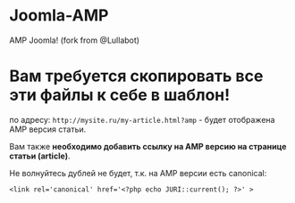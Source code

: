 # Joomla-AMP
AMP Joomla! (fork from @Lullabot)

# Вам требуется скопировать все эти файлы к себе в шаблон!
по адресу: `http://mysite.ru/my-article.html?amp` - будет отображена AMP версия статьи.

Вам также **необходимо добавить ссылку на AMP версию на странице статьи (article)**.

<link rel="amphtml" href="http://mysite.ru/my-article.html?amp" />

Не волнуйтесь дублей не будет, т.к. на AMP версии есть canonical:

`<link rel='canonical' href='<?php echo JURI::current(); ?>' >`
